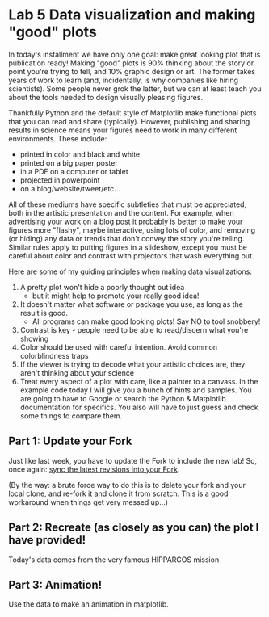 # Lab 5 Data visualization and making "good" plots


In today's installment we have only one goal: make great looking plot that is publication ready! Making "good" plots is 90% thinking about the story or point you're trying to tell, and 10% graphic design or art. The former takes years of work to learn (and, incidentally, is why companies like hiring scientists). Some people never grok the latter, but we can at least teach you about the tools needed to design visually pleasing figures.

Thankfully Python and the default style of Matplotlib make functional plots that you can read and share (typically). However, publishing and sharing results in science means your figures need to work in many different environments. These include:
- printed in color and black and white
- printed on a big paper poster
- in a PDF on a computer or tablet
- projected in powerpoint
- on a blog/website/tweet/etc...

All of these mediums have specific subtleties that must be appreciated, both in the artistic presentation and the content. For example, when advertising your work on a blog post it probably is better to make your figures more "flashy", maybe interactive, using lots of color, and removing (or hiding) any data or trends that don't convey the story you're telling. Similar rules apply to putting figures in a slideshow, except you must be careful about color and contrast with projectors that wash everything out.

Here are some of my guiding principles when making data visualizations:
1. A pretty plot won't hide a poorly thought out idea
    - but it might help to promote your really good idea!
2. It doesn't matter what software or package you use, as long as the result is good.
    - All programs can make good looking plots! Say NO to tool snobbery!
3. Contrast is key - people need to be able to read/discern what you're showing
4. Color should be used with careful intention. Avoid common colorblindness traps
5. If the viewer is trying to decode what your artistic choices are, they aren't thinking
about your science
6. Treat every aspect of a plot with care, like a painter to a canvass.
In the example code today I will give you a bunch of hints and samples. You are going to have to Google or search the Python & Matplotlib documentation for specifics. You also will have to just guess and check some things to compare them.

## Part 1: Update your Fork

Just like last week, you have to update the Fork to include the new lab! So, once again: [sync the latest revisions into your Fork](https://help.github.com/articles/syncing-a-fork/).

(By the way: a brute force way to do this is to delete your fork and your local clone, and re-fork it and clone it from scratch. This is a good workaround when things get very messed up...)


## Part 2: Recreate (as closely as you can) the plot I have provided!
Today's data comes from the very famous HIPPARCOS mission


## Part 3: Animation!
Use the data to make an animation in matplotlib.
